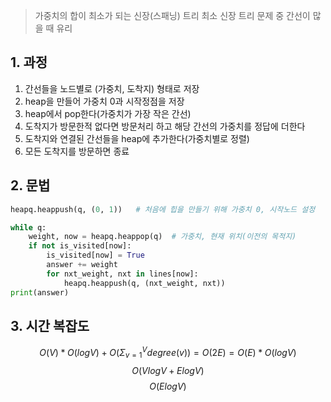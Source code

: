 > 가중치의 합이 최소가 되는 신장(스패닝) 트리
> 최소 신장 트리 문제 중 간선이 많을 때 유리 

## 1. 과정
1. 간선들을 노드별로 (가중치, 도착지) 형태로 저장
2. heap을 만들어 가중치 0과 시작정점을 저장
3. heap에서 pop한다(가중치가 가장 작은 간선)
4. 도착지가 방문한적 없다면 방문처리 하고 해당 간선의 가중치를 정답에 더한다
5. 도착지와 연결된 간선들을 heap에 추가한다(가중치별로 정렬)
6. 모든 도착지를 방문하면 종료

## 2. 문법
```python
heapq.heappush(q, (0, 1))   # 처음에 힙을 만들기 위해 가중치 0, 시작노드 설정

while q:
    weight, now = heapq.heappop(q)  # 가중치, 현재 위치(이전의 목적지)
    if not is_visited[now]:  
        is_visited[now] = True  
        answer += weight  
        for nxt_weight, nxt in lines[now]:  
            heapq.heappush(q, (nxt_weight, nxt))  
print(answer)
```

## 3. 시간 복잡도
$$O(V) * O(logV) + O(\Sigma^V_{v=1}degree(v)) = O(2E)= O(E) * O(logV)$$
$$O(VlogV + ElogV)$$
$$O(ElogV)$$
